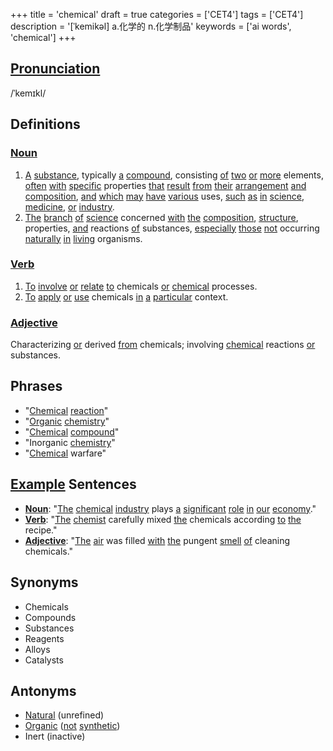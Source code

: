 +++
title = 'chemical'
draft = true
categories = ['CET4']
tags = ['CET4']
description = '[ˈkemikəl] a.化学的 n.化学制品'
keywords = ['ai words', 'chemical']
+++

## [Pronunciation](/post/pronunciation/)
/ˈkemɪkl/

## Definitions
### [Noun](/post/noun/)
1. [A](/post/a/) [substance](/post/substance/), typically [a](/post/a/) [compound](/post/compound/), consisting [of](/post/of/) [two](/post/two/) [or](/post/or/) [more](/post/more/) elements, [often](/post/often/) [with](/post/with/) [specific](/post/specific/) properties [that](/post/that/) [result](/post/result/) [from](/post/from/) [their](/post/their/) [arrangement](/post/arrangement/) [and](/post/and/) [composition](/post/composition/), [and](/post/and/) [which](/post/which/) [may](/post/may/) [have](/post/have/) [various](/post/various/) uses, [such](/post/such/) [as](/post/as/) [in](/post/in/) [science](/post/science/), [medicine](/post/medicine/), [or](/post/or/) [industry](/post/industry/).
2. [The](/post/the/) [branch](/post/branch/) [of](/post/of/) [science](/post/science/) concerned [with](/post/with/) [the](/post/the/) [composition](/post/composition/), [structure](/post/structure/), properties, [and](/post/and/) reactions [of](/post/of/) substances, [especially](/post/especially/) [those](/post/those/) [not](/post/not/) occurring [naturally](/post/naturally/) [in](/post/in/) [living](/post/living/) organisms.

### [Verb](/post/verb/)
1. [To](/post/to/) [involve](/post/involve/) [or](/post/or/) [relate](/post/relate/) [to](/post/to/) chemicals [or](/post/or/) [chemical](/post/chemical/) processes.
2. [To](/post/to/) [apply](/post/apply/) [or](/post/or/) [use](/post/use/) chemicals [in](/post/in/) [a](/post/a/) [particular](/post/particular/) context.

### [Adjective](/post/adjective/)
Characterizing [or](/post/or/) derived [from](/post/from/) chemicals; involving [chemical](/post/chemical/) reactions [or](/post/or/) substances.

## Phrases
- "[Chemical](/post/chemical/) [reaction](/post/reaction/)"
- "[Organic](/post/organic/) [chemistry](/post/chemistry/)"
- "[Chemical](/post/chemical/) [compound](/post/compound/)"
- "Inorganic [chemistry](/post/chemistry/)"
- "[Chemical](/post/chemical/) warfare"

## [Example](/post/example/) Sentences
- **[Noun](/post/noun/)**: "[The](/post/the/) [chemical](/post/chemical/) [industry](/post/industry/) plays [a](/post/a/) [significant](/post/significant/) [role](/post/role/) [in](/post/in/) [our](/post/our/) [economy](/post/economy/)."
- **[Verb](/post/verb/)**: "[The](/post/the/) [chemist](/post/chemist/) carefully mixed [the](/post/the/) chemicals according [to](/post/to/) [the](/post/the/) recipe."
- **[Adjective](/post/adjective/)**: "[The](/post/the/) [air](/post/air/) was filled [with](/post/with/) [the](/post/the/) pungent [smell](/post/smell/) [of](/post/of/) cleaning chemicals."

## Synonyms
- Chemicals
- Compounds
- Substances
- Reagents
- Alloys
- Catalysts

## Antonyms
- [Natural](/post/natural/) (unrefined)
- [Organic](/post/organic/) ([not](/post/not/) [synthetic](/post/synthetic/))
- Inert (inactive)
